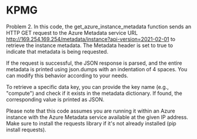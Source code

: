 # KPMG
Problem 2. In this code, the get_azure_instance_metadata function sends an HTTP GET request to the Azure Metadata service URL http://169.254.169.254/metadata/instance?api-version=2021-02-01 to retrieve the instance metadata. The Metadata header is set to true to indicate that metadata is being requested.

If the request is successful, the JSON response is parsed, and the entire metadata is printed using json.dumps with an indentation of 4 spaces. You can modify this behavior according to your needs.

To retrieve a specific data key, you can provide the key name (e.g., "compute") and check if it exists in the metadata dictionary. If found, the corresponding value is printed as JSON.

Please note that this code assumes you are running it within an Azure instance with the Azure Metadata service available at the given IP address. Make sure to install the requests library if it's not already installed (pip install requests).
